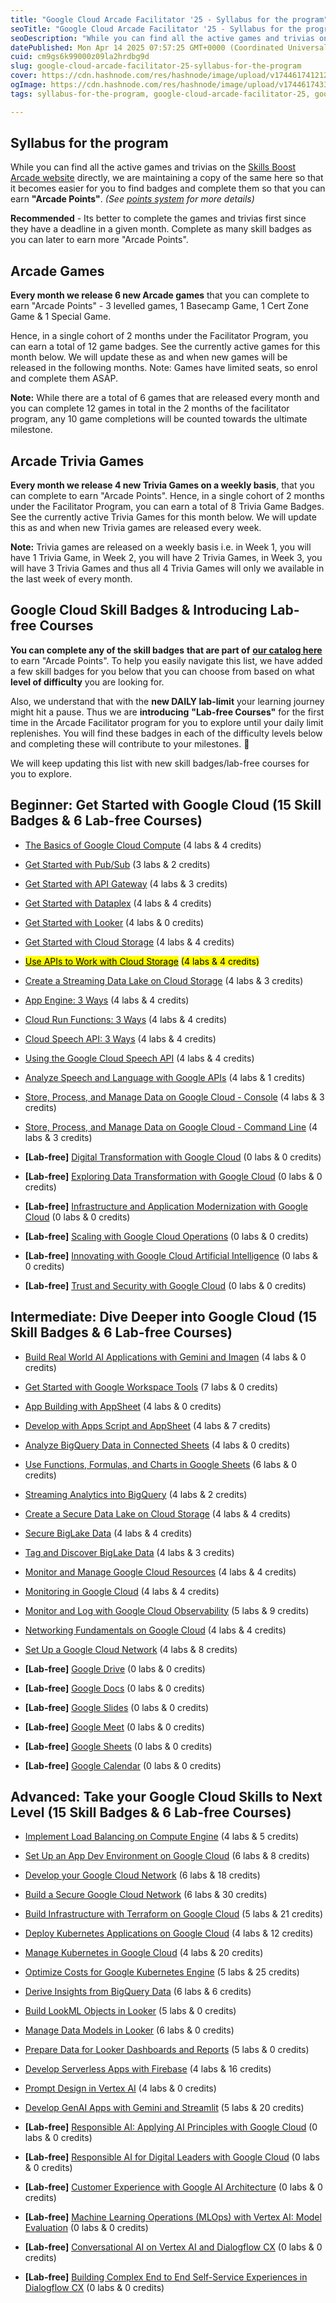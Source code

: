 ```yaml
---
title: "Google Cloud Arcade Facilitator '25 - Syllabus for the program"
seoTitle: "Google Cloud Arcade Facilitator '25 - Syllabus for the program"
seoDescription: "While you can find all the active games and trivias on the Skills Boost Arcade website directly, we are maintaining a copy of the same here so that it becom"
datePublished: Mon Apr 14 2025 07:57:25 GMT+0000 (Coordinated Universal Time)
cuid: cm9gs6k99000z09la2hrdbg9d
slug: google-cloud-arcade-facilitator-25-syllabus-for-the-program
cover: https://cdn.hashnode.com/res/hashnode/image/upload/v1744617412126/d2911139-6468-4a45-8b3c-778ea9cdf3b8.png
ogImage: https://cdn.hashnode.com/res/hashnode/image/upload/v1744617433375/5efb2596-8ee9-45b1-87ac-70964ed51c17.png
tags: syllabus-for-the-program, google-cloud-arcade-facilitator-25, google-cloud-arcade-facilitator-25-syllabus-for-the-program

---
```


## **Syllabus for the program**

While you can find all the active games and trivias on the [Skills Boost Arcade website](https://go.cloudskillsboost.google/arcade?utm_source=gcaf-site&utm_medium=website&utm_campaign=arcade-facilitator25) directly, we are maintaining a copy of the same here so that it becomes easier for you to find badges and complete them so that you can earn **"Arcade Points"**. *(See* [*points system*](https://rsvp.withgoogle.com/events/arcade-facilitator/points-system) *for more details)*

**Recommended** - Its better to complete the games and trivias first since they have a deadline in a given month. Complete as many skill badges as you can later to earn more "Arcade Points".

## Arcade Games

**Every month we release 6 new Arcade games** that you can complete to earn "Arcade Points" - 3 levelled games, 1 Basecamp Game, 1 Cert Zone Game & 1 Special Game.

Hence, in a single cohort of 2 months under the Facilitator Program, you can earn a total of 12 game badges. See the currently active games for this month below. We will update these as and when new games will be released in the following months. Note: Games have limited seats, so enrol and complete them ASAP.

**Note:** While there are a total of 6 games that are released every month and you can complete 12 games in total in the 2 months of the facilitator program, any 10 game completions will be counted towards the ultimate milestone.

## Arcade Trivia Games

**Every month we release 4 new Trivia Games on a weekly basis**, that you can complete to earn "Arcade Points". Hence, in a single cohort of 2 months under the Facilitator Program, you can earn a total of 8 Trivia Game Badges. See the currently active Trivia Games for this month below. We will update this as and when new Trivia games are released every week.

**Note:** Trivia games are released on a weekly basis i.e. in Week 1, you will have 1 Trivia Game, in Week 2, you will have 2 Trivia Games, in Week 3, you will have 3 Trivia Games and thus all 4 Trivia Games will only we available in the last week of every month.

## Google Cloud Skill Badges & Introducing Lab-free Courses

**You can complete any of the skill badges** **that are part of** [**our catalog here**](https://www.cloudskillsboost.google/catalog?keywords=&locale=&skill-badge%5B%5D=skill-badge&format%5B%5D=any&language%5B%5D=any) to earn "Arcade Points". To help you easily navigate this list, we have added a few skill badges for you below that you can choose from based on what **level of difficulty** you are looking for.

Also, we understand that with the **new DAILY lab-limit** your learning journey might hit a pause. Thus we are **introducing** **"Lab-free Courses"** for the first time in the Arcade Facilitator program for you to explore until your daily limit replenishes. You will find these badges in each of the difficulty levels below and completing these will contribute to your milestones. 🎉

We will keep updating this list with new skill badges/lab-free courses for you to explore.

## Beginner: Get Started with Google Cloud (15 Skill Badges & 6 Lab-free Courses)

* [The Basics of Google Cloud Compute](https://www.cloudskillsboost.google/course_templates/754?utm_source=gcaf-site&utm_medium=website&utm_campaign=arcade-facilitator25) (4 labs & 4 credits)
    
* [Get Started with Pub/Sub](https://www.cloudskillsboost.google/course_templates/728?utm_source=gcaf-site&utm_medium=website&utm_campaign=arcade-facilitator25) (3 labs & 2 credits)
    
* [Get Started with API Gateway](https://www.cloudskillsboost.google/course_templates/662?utm_source=gcaf-site&utm_medium=website&utm_campaign=arcade-facilitator25) (4 labs & 3 credits)
    
* [Get Started with Dataplex](https://www.cloudskillsboost.google/course_templates/726?utm_source=gcaf-site&utm_medium=website&utm_campaign=arcade-facilitator25) (4 labs & 4 credits)
    
* [Get Started with Looker](https://www.cloudskillsboost.google/course_templates/647?utm_source=gcaf-site&utm_medium=website&utm_campaign=arcade-facilitator24) (4 labs & 0 credits)
    
* [Get Started with Cloud Storage](https://www.cloudskillsboost.google/course_templates/725?utm_source=gcaf-site&utm_medium=website&utm_campaign=arcade-facilitator25) (4 labs & 4 credits)
    
* [<mark>Use APIs to Work with Cloud Storage</mark>](https://www.cloudskillsboost.google/course_templates/755?utm_source=gcaf-site&utm_medium=website&utm_campaign=arcade-facilitator25) <mark> (4 labs &amp; 4 credits)</mark>
    
* [Create a Streaming Data Lake on Cloud Storage](https://www.cloudskillsboost.google/course_templates/705?utm_source=gcaf-site&utm_medium=website&utm_campaign=arcade-facilitator25) (4 labs & 3 credits)
    
* [App Engine: 3 Ways](https://www.cloudskillsboost.google/course_templates/671?utm_source=gcaf-site&utm_medium=website&utm_campaign=arcade-facilitator25) (4 labs & 4 credits)
    
* [Cloud Run Functions: 3 Ways](https://www.cloudskillsboost.google/course_templates/696?utm_source=gcaf-site&utm_medium=website&utm_campaign=arcade-facilitator25) (4 labs & 4 credits)
    
* [Cloud Speech API: 3 Ways](https://www.cloudskillsboost.google/course_templates/700?utm_source=gcaf-site&utm_medium=website&utm_campaign=arcade-facilitator25) (4 labs & 4 credits)
    
* [Using the Google Cloud Speech API](https://www.cloudskillsboost.google/course_templates/756?utm_source=gcaf-site&utm_medium=website&utm_campaign=arcade-facilitator25) (4 labs & 4 credits)
    
* [Analyze Speech and Language with Google APIs](https://www.cloudskillsboost.google/course_templates/634?utm_source=gcaf-site&utm_medium=website&utm_campaign=arcade-facilitator25) (4 labs & 1 credits)
    
* [Store, Process, and Manage Data on Google Cloud - Console](https://www.cloudskillsboost.google/course_templates/658?utm_source=gcaf-site&utm_medium=website&utm_campaign=arcade-facilitator25) (4 labs & 3 credits)
    
* [Store, Process, and Manage Data on Google Cloud - Command Line](https://www.cloudskillsboost.google/course_templates/659?utm_source=gcaf-site&utm_medium=website&utm_campaign=arcade-facilitator25) (4 labs & 3 credits)
    
* **\[Lab-free\]** [Digital Transformation with Google Cloud](https://www.cloudskillsboost.google/course_templates/266?utm_source=gcaf-site&utm_medium=website&utm_campaign=arcade-facilitator25) (0 labs & 0 credits)
    
* **\[Lab-free\]** [Exploring Data Transformation with Google Cloud](https://www.cloudskillsboost.google/course_templates/267?utm_source=gcaf-site&utm_medium=website&utm_campaign=arcade-facilitator25) (0 labs & 0 credits)
    
* **\[Lab-free\]** [Infrastructure and Application Modernization with Google Cloud](https://www.cloudskillsboost.google/course_templates/265?utm_source=gcaf-site&utm_medium=website&utm_campaign=arcade-facilitator25) (0 labs & 0 credits)
    
* **\[Lab-free\]** [Scaling with Google Cloud Operations](https://www.cloudskillsboost.google/course_templates/271?utm_source=gcaf-site&utm_medium=website&utm_campaign=arcade-facilitator25) (0 labs & 0 credits)
    
* **\[Lab-free\]** [Innovating with Google Cloud Artificial Intelligence](https://www.cloudskillsboost.google/course_templates/946?utm_source=gcaf-site&utm_medium=website&utm_campaign=arcade-facilitator25) (0 labs & 0 credits)
    
* **\[Lab-free\]** [Trust and Security with Google Cloud](https://www.cloudskillsboost.google/course_templates/945?utm_source=gcaf-site&utm_medium=website&utm_campaign=arcade-facilitator25) (0 labs & 0 credits)
    

## Intermediate: Dive Deeper into Google Cloud (15 Skill Badges & 6 Lab-free Courses)

* [Build Real World AI Applications with Gemini and Imagen](https://www.cloudskillsboost.google/course_templates/1076?utm_source=gcaf-site&utm_medium=website&utm_campaign=arcade-facilitator25) (4 labs & 0 credits)
    
* [Get Started with Google Workspace Tools](https://www.cloudskillsboost.google/course_templates/676?utm_source=gcaf-site&utm_medium=website&utm_campaign=arcade-facilitator25) (7 labs & 0 credits)
    
* [App Building with AppSheet](https://www.cloudskillsboost.google/course_templates/635?utm_source=gcaf-site&utm_medium=website&utm_campaign=arcade-facilitator25) (4 labs & 0 credits)
    
* [Develop with Apps Script and AppSheet](https://www.cloudskillsboost.google/course_templates/715?utm_source=gcaf-site&utm_medium=website&utm_campaign=arcade-facilitator25) (4 labs & 7 credits)
    
* [Analyze BigQuery Data in Connected Sheets](https://www.cloudskillsboost.google/course_templates/632?utm_source=gcaf-site&utm_medium=website&utm_campaign=arcade-facilitator25) (4 labs & 0 credits)
    
* [Use Functions, Formulas, and Charts in Google Sheets](https://www.cloudskillsboost.google/course_templates/776?utm_source=gcaf-site&utm_medium=website&utm_campaign=arcade-facilitator25) (6 labs & 0 credits)
    
* [Streaming Analytics into BigQuery](https://www.cloudskillsboost.google/course_templates/752?utm_source=gcaf-site&utm_medium=website&utm_campaign=arcade-facilitator25) (4 labs & 2 credits)
    
* [Create a Secure Data Lake on Cloud Storage](https://www.cloudskillsboost.google/course_templates/704?utm_source=gcaf-site&utm_medium=website&utm_campaign=arcade-facilitator25) (4 labs & 4 credits)
    
* [Secure BigLake Data](https://www.cloudskillsboost.google/course_templates/751?utm_source=gcaf-site&utm_medium=website&utm_campaign=arcade-facilitator25) (4 labs & 4 credits)
    
* [Tag and Discover BigLake Data](https://www.cloudskillsboost.google/course_templates/753?utm_source=gcaf-site&utm_medium=website&utm_campaign=arcade-facilitator25) (4 labs & 3 credits)
    
* [Monitor and Manage Google Cloud Resources](https://www.cloudskillsboost.google/course_templates/653?utm_source=gcaf-site&utm_medium=website&utm_campaign=arcade-facilitator25) (4 labs & 4 credits)
    
* [Monitoring in Google Cloud](https://www.cloudskillsboost.google/course_templates/747?utm_source=gcaf-site&utm_medium=website&utm_campaign=arcade-facilitator25) (4 labs & 4 credits)
    
* [Monitor and Log with Google Cloud Observability](https://www.cloudskillsboost.google/course_templates/749?utm_source=gcaf-site&utm_medium=website&utm_campaign=arcade-facilitator25) (5 labs & 9 credits)
    
* [Networking Fundamentals on Google Cloud](https://www.cloudskillsboost.google/course_templates/748?utm_source=gcaf-site&utm_medium=website&utm_campaign=arcade-facilitator25) (4 labs & 4 credits)
    
* [Set Up a Google Cloud Network](https://www.cloudskillsboost.google/course_templates/641?utm_source=gcaf-site&utm_medium=website&utm_campaign=arcade-facilitator25) (4 labs & 8 credits)
    
* **\[Lab-free\]** [Google Drive](https://www.cloudskillsboost.google/course_templates/199?utm_source=gcaf-site&utm_medium=website&utm_campaign=arcade-facilitator25) (0 labs & 0 credits)
    
* **\[Lab-free\]** [Google Docs](https://www.cloudskillsboost.google/course_templates/195?utm_source=gcaf-site&utm_medium=website&utm_campaign=arcade-facilitator25) (0 labs & 0 credits)
    
* **\[Lab-free\]** [Google Slides](https://www.cloudskillsboost.google/course_templates/197?utm_source=gcaf-site&utm_medium=website&utm_campaign=arcade-facilitator25) (0 labs & 0 credits)
    
* **\[Lab-free\]** [Google Meet](https://www.cloudskillsboost.google/course_templates/198?utm_source=gcaf-site&utm_medium=website&utm_campaign=arcade-facilitator25) (0 labs & 0 credits)
    
* **\[Lab-free\]** [Google Sheets](https://www.cloudskillsboost.google/course_templates/196?utm_source=gcaf-site&utm_medium=website&utm_campaign=arcade-facilitator25) (0 labs & 0 credits)
    
* **\[Lab-free\]** [Google Calendar](https://www.cloudskillsboost.google/course_templates/201?utm_source=gcaf-site&utm_medium=website&utm_campaign=arcade-facilitator25) (0 labs & 0 credits)
    

## Advanced: Take your Google Cloud Skills to Next Level (15 Skill Badges & 6 Lab-free Courses)

* [Implement Load Balancing on Compute Engine](https://www.cloudskillsboost.google/course_templates/648?utm_source=gcaf-site&utm_medium=website&utm_campaign=arcade-facilitator25) (4 labs & 5 credits)
    
* [Set Up an App Dev Environment on Google Cloud](https://www.cloudskillsboost.google/course_templates/637?utm_source=gcaf-site&utm_medium=website&utm_campaign=arcade-facilitator25) (6 labs & 8 credits)
    
* [Develop your Google Cloud Network](https://www.cloudskillsboost.google/course_templates/625?utm_source=gcaf-site&utm_medium=website&utm_campaign=arcade-facilitator25) (6 labs & 18 credits)
    
* [Build a Secure Google Cloud Network](https://www.cloudskillsboost.google/course_templates/654?utm_source=gcaf-site&utm_medium=website&utm_campaign=arcade-facilitator25) (6 labs & 30 credits)
    
* [Build Infrastructure with Terraform on Google Cloud](https://www.cloudskillsboost.google/course_templates/636?utm_source=gcaf-site&utm_medium=website&utm_campaign=arcade-facilitator25) (5 labs & 21 credits)
    
* [Deploy Kubernetes Applications on Google Cloud](https://www.cloudskillsboost.google/course_templates/663?utm_source=gcaf-site&utm_medium=website&utm_campaign=arcade-facilitator25) (4 labs & 12 credits)
    
* [Manage Kubernetes in Google Cloud](https://www.cloudskillsboost.google/course_templates/783?utm_source=gcaf-site&utm_medium=website&utm_campaign=arcade-facilitator25) (4 labs & 20 credits)
    
* [Optimize Costs for Google Kubernetes Engine](https://www.cloudskillsboost.google/course_templates/655?utm_source=gcaf-site&utm_medium=website&utm_campaign=arcade-facilitator25) (5 labs & 25 credits)
    
* [Derive Insights from BigQuery Data](https://www.cloudskillsboost.google/course_templates/623?utm_source=gcaf-site&utm_medium=website&utm_campaign=arcade-facilitator25) (6 labs & 6 credits)
    
* [Build LookML Objects in Looker](https://www.cloudskillsboost.google/course_templates/639?utm_source=gcaf-site&utm_medium=website&utm_campaign=arcade-facilitator25) (5 labs & 0 credits)
    
* [Manage Data Models in Looker](https://www.cloudskillsboost.google/course_templates/651?utm_source=gcaf-site&utm_medium=website&utm_campaign=arcade-facilitator25) (6 labs & 0 credits)
    
* [Prepare Data for Looker Dashboards and Reports](https://www.cloudskillsboost.google/course_templates/628?utm_source=gcaf-site&utm_medium=website&utm_campaign=arcade-facilitator25) (5 labs & 0 credits)
    
* [Develop Serverless Apps with Firebase](https://www.cloudskillsboost.google/course_templates/649?utm_source=gcaf-site&utm_medium=website&utm_campaign=arcade-facilitator25) (4 labs & 16 credits)
    
* [Prompt Design in Vertex AI](https://www.cloudskillsboost.google/course_templates/976?utm_source=gcaf-site&utm_medium=website&utm_campaign=arcade-facilitator25) (4 labs & 0 credits)
    
* [Develop GenAI Apps with Gemini and Streamlit](https://www.cloudskillsboost.google/course_templates/978?utm_source=gcaf-site&utm_medium=website&utm_campaign=arcade-facilitator25) (5 labs & 20 credits)
    
* **\[Lab-free\]** [Responsible AI: Applying AI Principles with Google Cloud](https://www.cloudskillsboost.google/course_templates/388?utm_source=gcaf-site&utm_medium=website&utm_campaign=arcade-facilitator25) (0 labs & 0 credits)
    
* **\[Lab-free\]** [Responsible AI for Digital Leaders with Google Cloud](https://www.cloudskillsboost.google/course_templates/1069?utm_source=gcaf-site&utm_medium=website&utm_campaign=arcade-facilitator25) (0 labs & 0 credits)
    
* **\[Lab-free\]** [Customer Experience with Google AI Architecture](https://www.cloudskillsboost.google/course_templates/1002?utm_source=gcaf-site&utm_medium=website&utm_campaign=arcade-facilitator25) (0 labs & 0 credits)
    
* **\[Lab-free\]** [Machine Learning Operations (MLOps) with Vertex AI: Model Evaluation](https://www.cloudskillsboost.google/course_templates/1080?utm_source=gcaf-site&utm_medium=website&utm_campaign=arcade-facilitator25) (0 labs & 0 credits)
    
* **\[Lab-free\]** [Conversational AI on Vertex AI and Dialogflow CX](https://www.cloudskillsboost.google/course_templates/892?utm_source=gcaf-site&utm_medium=website&utm_campaign=arcade-facilitator25) (0 labs & 0 credits)
    
* **\[Lab-free\]** [Building Complex End to End Self-Service Experiences in Dialogflow CX](https://www.cloudskillsboost.google/course_templates/1103?utm_source=gcaf-site&utm_medium=website&utm_campaign=arcade-facilitator25) (0 labs & 0 credits)